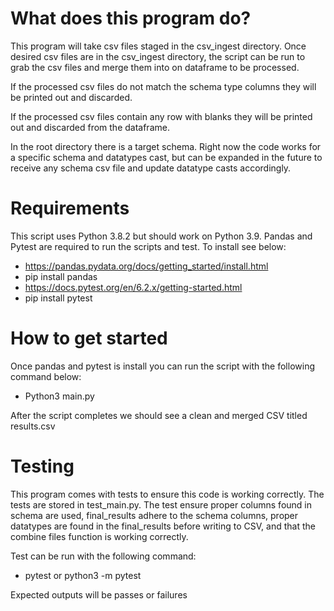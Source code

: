 # What does this program do?

This program will take csv files staged in the csv_ingest directory. 
Once desired csv files are in the csv_ingest directory, the script 
can be run to grab the csv files and merge them into on dataframe to 
be processed. 

If the processed csv files do not match the schema type columns they will 
be printed out and discarded. 

If the processed csv files contain any row with blanks they will be printed out
and discarded from the dataframe.

In the root directory there is a target schema. Right now the code works
for a specific schema and datatypes cast, but can be expanded in the future 
to receive any schema csv file and update datatype casts accordingly.

# Requirements
This script uses Python 3.8.2 but should work on Python 3.9.
Pandas and Pytest are required to run the scripts and test.
To install see below:

- https://pandas.pydata.org/docs/getting_started/install.html
- pip install pandas
- https://docs.pytest.org/en/6.2.x/getting-started.html
- pip install pytest

# How to get started 

Once pandas and pytest is install you can run the script with 
the following command below:

- Python3 main.py

After the script completes we should see a clean and merged 
CSV titled results.csv

# Testing

This program comes with tests to ensure this code is working correctly.
The tests are stored in test_main.py. The test ensure proper columns found
in schema are used, final_results adhere to the schema columns, proper datatypes
are found in the final_results before writing to CSV, and that the combine files
function is working correctly.

Test can be run with the following command:

- pytest or python3 -m pytest

Expected outputs will be passes or failures
